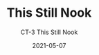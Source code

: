 ---
image_primary: "img/CT+This+Still+Nook+Art.jpg"
image_secondary: "img/CT+This+Still+Nook+Interior.jpg"
subtitle: "CT-3 This Still Nook"
tags: 
  - "Wall Coverings"
title: "This Still Nook"
href: "https://www.areaenvironments.com/order/dmb1-zm4px-m6fn5"
designer: "Charlotte Terrell"
category: "Wall Coverings"
manufacturer: "Area Environments"
slug: "/manufacturers/area-environments/wall-coverings/charlotte-terrell-this-still-nook"
date: "2021-05-07"
---